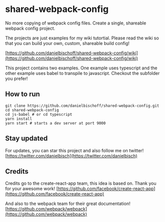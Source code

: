 # shared-webpack-config
No more copying of webpack config files. Create a single, shareable webpack config project.

The projects are just examples for my wiki tutortial. Please read the wiki so that you can build your own, custom, shareable build config!

[https://github.com/danielbischoff/shared-webpack-config/wiki](https://github.com/danielbischoff/shared-webpack-config/wiki)

This project contains two examples. One example uses typescript and the other example uses babel to transpile to javascript. Checkout the subfolder you prefer!

## How to run
```shell
git clone https://github.com/danielbischoff/shared-webpack-config.git
cd shared-webpack-config
cd js-babel # or cd typescript
yarn install
yarn start # starts a dev server at port 9000
```

## Stay updated
For updates, you can star this project and also follow me on twitter!
[https://twitter.com/danielbisch](https://twitter.com/danielbisch)

## Credits
Credits go to the create-react-app team, this idea is based on.
Thank you for your awesome work! [https://github.com/facebook/create-react-app](https://github.com/facebook/create-react-app)

And also to the webpack team for their great documentation!  [https://github.com/webpack/webpack](https://github.com/webpack/webpack)
